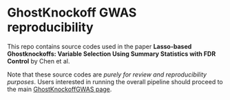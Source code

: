 # GhostKnockoff GWAS reproducibility

This repo contains source codes used in the paper **Lasso-based Ghostknockoffs: Variable Selection Using Summary Statistics with FDR Control** by Chen et al. 

Note that these source codes are *purely for review and reproducibility purposes*. Users interested in running the overall pipeline should proceed to the main [GhostKnockoffGWAS page](https://github.com/biona001/GhostKnockoffGWAS). 
